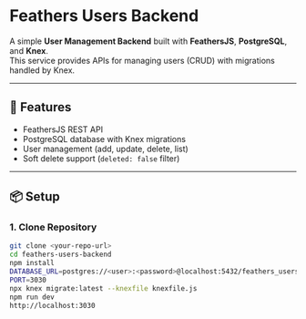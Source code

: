 # Feathers Users Backend

A simple **User Management Backend** built with **FeathersJS**, **PostgreSQL**, and **Knex**.  
This service provides APIs for managing users (CRUD) with migrations handled by Knex.

---

## 🚀 Features
- FeathersJS REST API
- PostgreSQL database with Knex migrations
- User management (add, update, delete, list)
- Soft delete support (`deleted: false` filter)

---

## 📦 Setup

### 1. Clone Repository
```bash
git clone <your-repo-url>
cd feathers-users-backend
npm install
DATABASE_URL=postgres://<user>:<password>@localhost:5432/feathers_users
PORT=3030
npx knex migrate:latest --knexfile knexfile.js
npm run dev
http://localhost:3030
